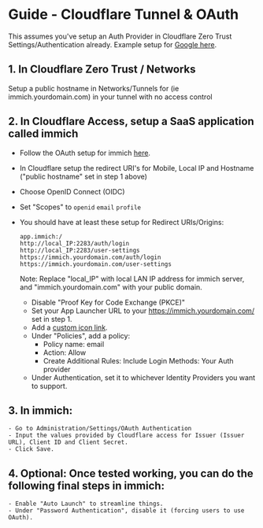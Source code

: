 # Guide - Cloudflare Tunnel & OAuth

This assumes you've setup an Auth Provider in Cloudflare Zero Trust Settings/Authentication already. Example setup for [Google here](https://developers.cloudflare.com/cloudflare-one/identity/idp-integration/google/).

## 1. In Cloudflare Zero Trust / Networks
Setup a public hostname in Networks/Tunnels for (ie immich.yourdomain.com) in your tunnel with no access control

## 2. In Cloudflare Access, setup a SaaS application called immich
- Follow the OAuth setup for immich [here](https://immich.app/docs/administration/oauth/#prerequisites).
- In Cloudflare setup the redirect URI's for Mobile, Local IP and Hostname ("public hostname" set in step 1 above)
 - Choose OpenID Connect (OIDC)
 - Set "Scopes" to `openid` `email` `profile`
 - You should have at least these setup for Redirect URIs/Origins:
   ```
   app.immich:/
   http://local_IP:2283/auth/login
   http://local_IP:2283/user-settings
   https://immich.yourdomain.com/auth/login
   https://immich.yourdomain.com/user-settings
   ```
   Note: Replace "local_IP" with local LAN IP address for immich server, and "immich.yourdomain.com" with your public domain.

    - Disable "Proof Key for Code Exchange (PKCE)"
    - Set your App Launcher URL to your https://immich.yourdomain.com/ set in step 1.
    - Add a [custom icon link](https://raw.githubusercontent.com/immich-app/immich/main/design/immich-logo.png).
    - Under "Policies", add a policy:
        - Policy name: email
        - Action: Allow
        - Create Additional Rules: Include Login Methods: Your Auth provider
   - Under Authentication, set it to whichever Identity Providers you want to support.

## 3. In immich:
    - Go to Administration/Settings/OAuth Authentication
    - Input the values provided by Cloudflare access for Issuer (Issuer URL), Client ID and Client Secret.
    - Click Save.

## 4. Optional: Once tested working, you can do the following final steps in immich:
    - Enable "Auto Launch" to streamline things.
    - Under "Password Authentication", disable it (forcing users to use OAuth).
